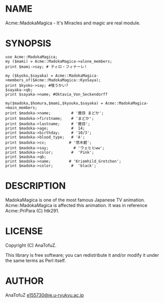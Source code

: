 # NAME

Acme::MadokaMagica - It's Miracles and magic are real module.

# SYNOPSIS

    use Acme::MadokaMagica;
    my ($mami) = Acme::MadokaMagica->alone_members;
    print $mami->say; # ティロ・フィナーレ!

    my ($kyoko,$sayaka) = Acme::MadokaMagica->members_of($Acme::MadokaMagica::KyoSaya);
    print $kyoko->say; #喰うかい?
    $sayaka->qb;
    print $sayaka->name; #Oktavia_Von_Seckendorff

    my($madoka,$homura,$mami,$kyouko,$sayaka) = Acme::MadokaMagica->main_members;
    print $madoka->name;         # '鹿目 まどか';
    print $madoka->firstname;    # 'まどか';
    print $madoka->lastname;     # '鹿目';
    print $madoka->age;          #  14;
    print $madoka->birthday;     # '10/3';
    print $madoka->blood_type;   # 'A';
    print $madoka->cv;          # '悠木碧';
    print $madoka->say;           # 'ウェヒヒww';
    print $madoka->color;        #  'Pink';
    print $madoka->qb;
    print $madoka->name;        # 'Kriemhild_Gretchen';
    print $madoka->color;        #  'black';

# DESCRIPTION

MadokaMagica is one of the most famous Japanese TV animation.
Acme::MadokaMagica is 	affected this animation.
It was in reference Acme::PriPara (C) htk291.

# LICENSE

Copyright (C) AnaTofuZ.

This library is free software; you can redistribute it and/or modify
it under the same terms as Perl itself.

# AUTHOR

AnaTofuZ <e155730@ie.u-ryukyu.ac.jp>
